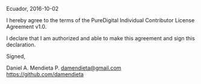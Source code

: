 Ecuador, 2016-10-02

I hereby agree to the terms of the PureDigital Individual Contributor License
Agreement v1.0.

I declare that I am authorized and able to make this agreement and sign this
declaration.

Signed,

Daniel A. Mendieta P. damendieta@gmail.com https://github.com/damendieta
